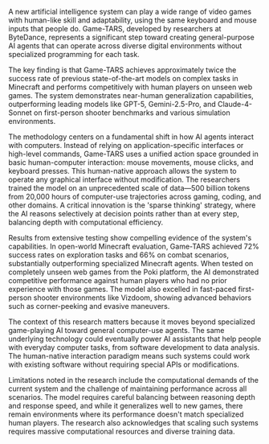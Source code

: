 A new artificial intelligence system can play a wide range of video games with human-like skill and adaptability, using the same keyboard and mouse inputs that people do. Game-TARS, developed by researchers at ByteDance, represents a significant step toward creating general-purpose AI agents that can operate across diverse digital environments without specialized programming for each task.

The key finding is that Game-TARS achieves approximately twice the success rate of previous state-of-the-art models on complex tasks in Minecraft and performs competitively with human players on unseen web games. The system demonstrates near-human generalization capabilities, outperforming leading models like GPT-5, Gemini-2.5-Pro, and Claude-4-Sonnet on first-person shooter benchmarks and various simulation environments.

The methodology centers on a fundamental shift in how AI agents interact with computers. Instead of relying on application-specific interfaces or high-level commands, Game-TARS uses a unified action space grounded in basic human-computer interaction: mouse movements, mouse clicks, and keyboard presses. This human-native approach allows the system to operate any graphical interface without modification. The researchers trained the model on an unprecedented scale of data—500 billion tokens from 20,000 hours of computer-use trajectories across gaming, coding, and other domains. A critical innovation is the 'sparse thinking' strategy, where the AI reasons selectively at decision points rather than at every step, balancing depth with computational efficiency.

Results from extensive testing show compelling evidence of the system's capabilities. In open-world Minecraft evaluation, Game-TARS achieved 72% success rates on exploration tasks and 66% on combat scenarios, substantially outperforming specialized Minecraft agents. When tested on completely unseen web games from the Poki platform, the AI demonstrated competitive performance against human players who had no prior experience with those games. The model also excelled in fast-paced first-person shooter environments like Vizdoom, showing advanced behaviors such as corner-peeking and evasive maneuvers.

The context of this research matters because it moves beyond specialized game-playing AI toward general computer-use agents. The same underlying technology could eventually power AI assistants that help people with everyday computer tasks, from software development to data analysis. The human-native interaction paradigm means such systems could work with existing software without requiring special APIs or modifications.

Limitations noted in the research include the computational demands of the current system and the challenge of maintaining performance across all scenarios. The model requires careful balancing between reasoning depth and response speed, and while it generalizes well to new games, there remain environments where its performance doesn't match specialized human players. The research also acknowledges that scaling such systems requires massive computational resources and diverse training data.
